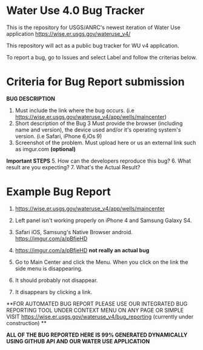 # Water Use 4.0 Bug Tracker 
This is the repository for USGS/ANRC's newest iteration of Water Use application https://wise.er.usgs.gov/wateruse_v4/ 

This repository will act as a public bug tracker for WU v4 application.

To report a bug,  go to Issues and select Label and follow the criterias below.


# Criteria for Bug Report submission

**BUG DESCRIPTION**
1. Must include the link where the bug occurs. (i.e https://wise.er.usgs.gov/wateruse_v4/app/wells/maincenter) 
2. Short description of the Bug 
3  Must provide the browser (including name and version), the device used and/or it's operating system's version. (i.e Safari, iPhone 6,iOs 9)
4. Screenshot of the problem. Must upload here or us an external link such as imgur.com **(optional)**


**Important STEPS**
5. How can the developers reproduce this bug?
6. What result are you expecting? 
7. What's the Actual Result?


# Example Bug Report

1. https://wise.er.usgs.gov/wateruse_v4/app/wells/maincenter
2. Left panel isn't working properly on iPhone 4 and Samsung Galaxy S4. 
3. Safari iOS, Samsung's Native Browser android. https://imgur.com/a/pBfjeHD
4. https://imgur.com/a/pBfjeHD **not really an actual bug**

5. Go to Main Center and click the Menu. When you click on the link the side menu is disappearing.
6. It should probably not disappear.
7. It disappears by clicking a link.


**FOR AUTOMATED BUG REPORT PLEASE USE OUR INTEGRATED BUG REPORTING TOOL UNDER CONTEXT MENU ON ANY PAGE OR SIMPLE VISIT https://wise.er.usgs.gov/wateruse_v4/bug_reporting (currently under construction) ** 


**ALL OF THE BUG REPORTED HERE IS 99% GENERATED DYNAMICALLY USING GITHUB API AND OUR WATER USE APPLICATION** 
